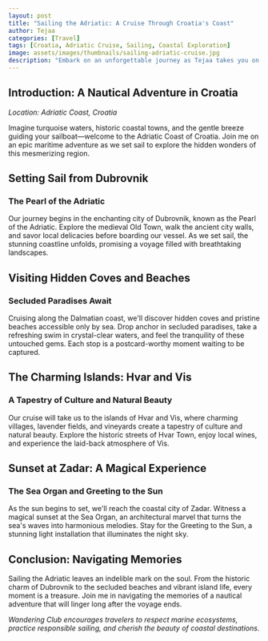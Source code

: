 ```yaml
---
layout: post
title: "Sailing the Adriatic: A Cruise Through Croatia's Coast"
author: Tejaa
categories: [Travel]
tags: [Croatia, Adriatic Cruise, Sailing, Coastal Exploration]
image: assets/images/thumbnails/sailing-adriatic-cruise.jpg
description: "Embark on an unforgettable journey as Tejaa takes you on a cruise through the stunning Adriatic coast of Croatia. Discover hidden gems, pristine waters, and the magic of sailing."
---
```


## Introduction: A Nautical Adventure in Croatia

*Location: Adriatic Coast, Croatia*

Imagine turquoise waters, historic coastal towns, and the gentle breeze guiding your sailboat—welcome to the Adriatic Coast of Croatia. Join me on an epic maritime adventure as we set sail to explore the hidden wonders of this mesmerizing region.

## Setting Sail from Dubrovnik

### The Pearl of the Adriatic

Our journey begins in the enchanting city of Dubrovnik, known as the Pearl of the Adriatic. Explore the medieval Old Town, walk the ancient city walls, and savor local delicacies before boarding our vessel. As we set sail, the stunning coastline unfolds, promising a voyage filled with breathtaking landscapes.

## Visiting Hidden Coves and Beaches

### Secluded Paradises Await

Cruising along the Dalmatian coast, we'll discover hidden coves and pristine beaches accessible only by sea. Drop anchor in secluded paradises, take a refreshing swim in crystal-clear waters, and feel the tranquility of these untouched gems. Each stop is a postcard-worthy moment waiting to be captured.

## The Charming Islands: Hvar and Vis

### A Tapestry of Culture and Natural Beauty

Our cruise will take us to the islands of Hvar and Vis, where charming villages, lavender fields, and vineyards create a tapestry of culture and natural beauty. Explore the historic streets of Hvar Town, enjoy local wines, and experience the laid-back atmosphere of Vis.

## Sunset at Zadar: A Magical Experience

### The Sea Organ and Greeting to the Sun

As the sun begins to set, we'll reach the coastal city of Zadar. Witness a magical sunset at the Sea Organ, an architectural marvel that turns the sea's waves into harmonious melodies. Stay for the Greeting to the Sun, a stunning light installation that illuminates the night sky.

## Conclusion: Navigating Memories

Sailing the Adriatic leaves an indelible mark on the soul. From the historic charm of Dubrovnik to the secluded beaches and vibrant island life, every moment is a treasure. Join me in navigating the memories of a nautical adventure that will linger long after the voyage ends.

*Wandering Club encourages travelers to respect marine ecosystems, practice responsible sailing, and cherish the beauty of coastal destinations.*
